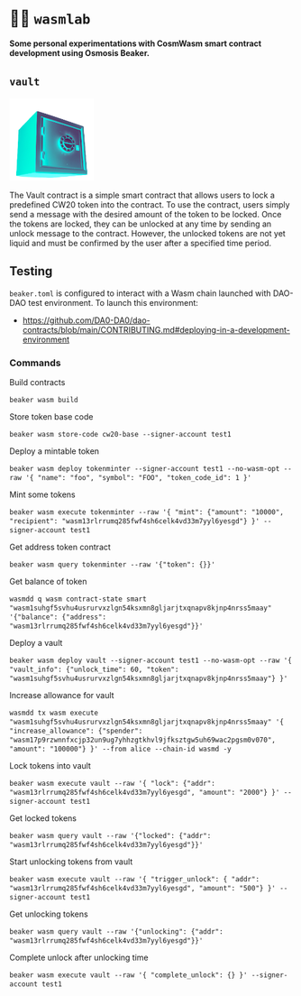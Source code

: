# 👨‍🔬 `wasmlab`

**Some personal experimentations with CosmWasm smart contract development using Osmosis Beaker.**

## `vault`

<img src="images/vault.png" alt="" width="150"/>

The Vault contract is a simple smart contract that allows users to lock a predefined CW20 token into the contract. To use the contract, users simply send a message with the desired amount of the token to be locked. Once the tokens are locked, they can be unlocked at any time by sending an unlock message to the contract. However, the unlocked tokens are not yet liquid and must be confirmed by the user after a specified time period.

## Testing

`beaker.toml` is configured to interact with a Wasm chain launched with DAO-DAO test environment. To launch this environment:

- https://github.com/DA0-DA0/dao-contracts/blob/main/CONTRIBUTING.md#deploying-in-a-development-environment

### Commands

Build contracts

```
beaker wasm build
```

Store token base code

```
beaker wasm store-code cw20-base --signer-account test1
```

Deploy a mintable token

```
beaker wasm deploy tokenminter --signer-account test1 --no-wasm-opt --raw '{ "name": "foo", "symbol": "FOO", "token_code_id": 1 }'
```

Mint some tokens

```
beaker wasm execute tokenminter --raw '{ "mint": {"amount": "10000", "recipient": "wasm13rlrrumq285fwf4sh6celk4vd33m7yyl6yesgd"} }' --signer-account test1
```

Get address token contract

```
beaker wasm query tokenminter --raw '{"token": {}}'
```

Get balance of token

```
wasmdd q wasm contract-state smart "wasm1suhgf5svhu4usrurvxzlgn54ksxmn8gljarjtxqnapv8kjnp4nrss5maay" '{"balance": {"address": "wasm13rlrrumq285fwf4sh6celk4vd33m7yyl6yesgd"}}'
```

Deploy a vault

```
beaker wasm deploy vault --signer-account test1 --no-wasm-opt --raw '{ "vault_info": {"unlock_time": 60, "token": "wasm1suhgf5svhu4usrurvxzlgn54ksxmn8gljarjtxqnapv8kjnp4nrss5maay"} }'
```

Increase allowance for vault

```
wasmdd tx wasm execute "wasm1suhgf5svhu4usrurvxzlgn54ksxmn8gljarjtxqnapv8kjnp4nrss5maay" '{ "increase_allowance": {"spender": "wasm17p9rzwnnfxcjp32un9ug7yhhzgtkhvl9jfksztgw5uh69wac2pgsm0v070", "amount": "100000"} }' --from alice --chain-id wasmd -y
```

Lock tokens into vault

```
beaker wasm execute vault --raw '{ "lock": {"addr": "wasm13rlrrumq285fwf4sh6celk4vd33m7yyl6yesgd", "amount": "2000"} }' --signer-account test1
```

Get locked tokens

```
beaker wasm query vault --raw '{"locked": {"addr": "wasm13rlrrumq285fwf4sh6celk4vd33m7yyl6yesgd"}}'
```

Start unlocking tokens from vault

```
beaker wasm execute vault --raw '{ "trigger_unlock": { "addr": "wasm13rlrrumq285fwf4sh6celk4vd33m7yyl6yesgd", "amount": "500"} }' --signer-account test1
```

Get unlocking tokens

```
beaker wasm query vault --raw '{"unlocking": {"addr": "wasm13rlrrumq285fwf4sh6celk4vd33m7yyl6yesgd"}}'
```

Complete unlock after unlocking time

```
beaker wasm execute vault --raw '{ "complete_unlock": {} }' --signer-account test1
```
